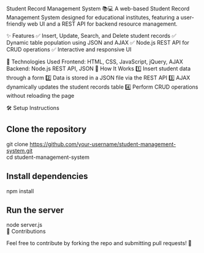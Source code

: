 Student Record Management System 📚💻
A web-based Student Record Management System designed for educational institutes, featuring a user-friendly web UI and a REST API for backend resource management.

✨ Features
✅ Insert, Update, Search, and Delete student records
✅ Dynamic table population using JSON and AJAX
✅ Node.js REST API for CRUD operations
✅ Interactive and responsive UI

🚀 Technologies Used
Frontend: HTML, CSS, JavaScript, jQuery, AJAX
Backend: Node.js REST API, JSON
📌 How It Works
1️⃣ Insert student data through a form
2️⃣ Data is stored in a JSON file via the REST API
3️⃣ AJAX dynamically updates the student records table
4️⃣ Perform CRUD operations without reloading the page

🛠 Setup Instructions

Clone the repository
--
git clone https://github.com/your-username/student-management-system.git  
cd student-management-system

Install dependencies
--
npm install  

Run the server
--
node server.js  
📢 Contributions

Feel free to contribute by forking the repo and submitting pull requests! 🚀
